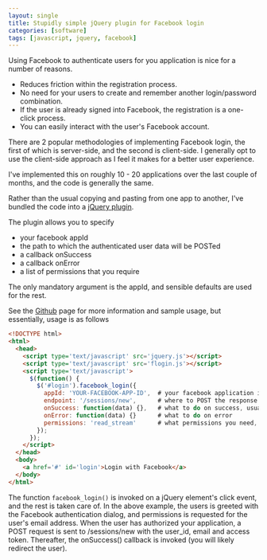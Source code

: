 ```yaml
---
layout: single
title: Stupidly simple jQuery plugin for Facebook login
categories: [software]
tags: [javascript, jquery, facebook]
---
```

Using Facebook to authenticate users for you application is nice for a number of reasons.

* Reduces friction within the registration process.
* No need for your users to create and remember another login/password combination.
* If the user is already signed into Facebook, the registration is a one-click process.
* You can easily interact with the user's Facebook account.

There are 2 popular methodologies of implementing Facebook login, the first of which is server-side, and the second is client-side.
I generally opt to use the client-side approach as I feel it makes for a better user experience.

I've implemented this on roughly 10 - 20 applications over the last couple of months, and the code is generally the same.

Rather than the usual copying and pasting from one app to another, I've bundled the code into a [jQuery plugin](http://garyrafferty.com/flogin).

The plugin allows you to specify 

* your facebook appId
* the path to which the authenticated user data will be POSTed
* a callback onSuccess
* a callback onError
* a list of permissions that you require

The only mandatory argument is the appId, and sensible defaults are used for the rest.

See the [Github](https://github.com/gary-rafferty/flogin) page for more information and sample usage, but essentially, usage is as follows

```html
<!DOCTYPE html>
<html>
  <head>
  	<script type='text/javascript' src='jquery.js'></script>
  	<script type='text/javascript' src='flogin.js'></script>
  	<script type='text/javascript'>
  	  $(function() {
  	    $('#login').facebook_login({
  	      appId: 'YOUR-FACEBOOK-APP-ID',  # your facebook application id
  	      endpoint: '/sessions/new',      # where to POST the response to
  	      onSuccess: function(data) {},   # what to do on success, usually redirect
  	      onError: function(data) {}      # what to do on error
  	      permissions: 'read_stream'      # what permissions you need, default is just email
  	    });
  	  });
  	</script>
  </head>
  <body>
    <a href='#' id='login'>Login with Facebook</a>
  </body>
</html>
```

The function `facebook_login()` is invoked on a jQuery element's click event, and the rest is taken care of.
In the above example, the users is greeted with the Facebook authentication dialog, and permissions is requested for the user's email address.
When the user has authorized your application, a POST request is sent to /sessions/new with the user_id, email and access token.
Thereafter, the onSuccess() callback is invoked (you will likely redirect the user).
